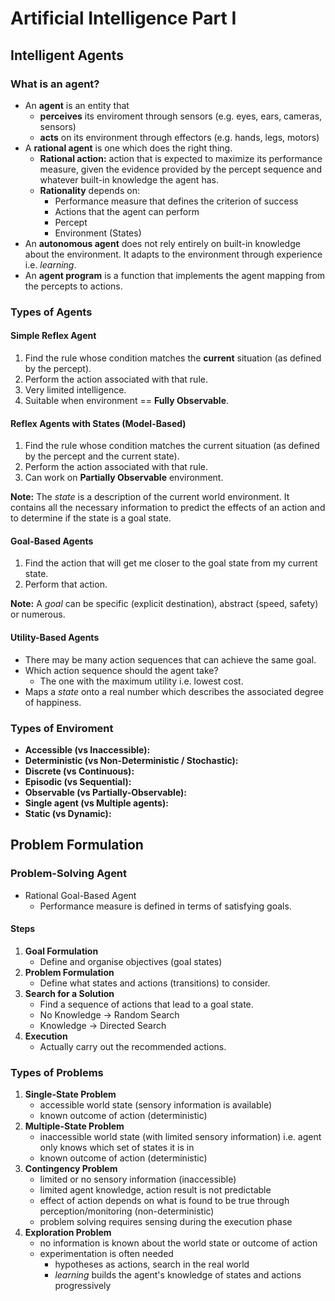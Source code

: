 # Artificial Intelligence Part I
## Intelligent Agents
### What is an agent?
* An **agent** is an entity that
	* **perceives** its enviroment through sensors (e.g. eyes, ears, cameras, sensors)
  	* **acts** on its environment through effectors (e.g. hands, legs, motors)
* A **rational agent** is one which does the right thing.
  	* **Rational action:** action that is expected to maximize its performance measure, given the evidence provided by the percept sequence and whatever built-in knowledge the agent has.
  	* **Rationality** depends on:
    	* Performance measure that defines the criterion of success
    	* Actions that the agent can perform
    	* Percept
    	* Environment (States)
* An **autonomous agent** does not rely entirely on built-in knowledge about the environment. It adapts to the environment through experience i.e. *learning*.
* An **agent program** is a function that implements the agent mapping from the percepts to actions.

### Types of Agents
#### Simple Reflex Agent
1. Find the rule whose condition matches the **current** situation (as defined by the percept).
2. Perform the action associated with that rule.
3. Very limited intelligence.
4. Suitable when environment == **Fully Observable**.

#### Reflex Agents with States (Model-Based)
1. Find the rule whose condition matches the current situation (as defined by the percept and the current state).
2. Perform the action associated with that rule.
4. Can work on **Partially Observable** environment.

**Note:** The *state* is a description of the current world environment. It contains all the necessary information to predict the effects of an action and to determine if the state is a goal state.

#### Goal-Based Agents
1. Find the action that will get me closer to the goal state from my current state.
2. Perform that action.

**Note:** A *goal* can be specific (explicit destination), abstract (speed, safety) or numerous.

#### Utility-Based Agents
* There may be many action sequences that can achieve the same goal.
* Which action sequence should the agent take?
 	* The one with the maximum utility i.e. lowest cost.
* Maps a *state* onto a real number which describes the associated degree of happiness.

### Types of Enviroment

* **Accessible (vs Inaccessible):**
* **Deterministic (vs Non-Deterministic / Stochastic):** 
* **Discrete (vs Continuous):**
* **Episodic (vs Sequential):**
* **Observable (vs Partially-Observable):**
* **Single agent (vs Multiple agents):**
* **Static (vs Dynamic):**

## Problem Formulation
### Problem-Solving Agent
* Rational Goal-Based Agent
 	* Performance measure is defined in terms of satisfying goals.
#### Steps
1.	**Goal Formulation**
	- Define and organise objectives (goal states)
2.	**Problem Formulation**
	- Define what states and actions (transitions) to consider.
3.	**Search for a Solution**
	- Find a sequence of actions that lead to a goal state.
	- No Knowledge → Random Search
	- Knowledge → Directed Search
4.	**Execution**
	- Actually carry out the recommended actions.
	
### Types of Problems
1. **Single-State Problem**
	- accessible world state (sensory information is available)
	- known outcome of action (deterministic)
2. **Multiple-State Problem**
	- inaccessible world state (with limited sensory information) i.e. agent only knows which set of states it is in
	- known outcome of action (deterministic)
3. **Contingency Problem**
	- limited or no sensory information (inaccessible)
	- limited agent knowledge, action result is not predictable
	- effect of action depends on what is found to be true through perception/monitoring (non-deterministic)
	- problem solving requires sensing during the execution phase
4. **Exploration Problem**
	- no information is known about the world state or outcome of action
	- experimentation is often needed
		- hypotheses as actions, search in the real world
		- *learning* builds the agent's knowledge of states and actions progressively

